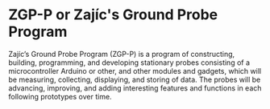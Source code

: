 # ZGP-P or Zajíc's Ground Probe Program

Zajíc’s Ground Probe Program (ZGP-P) is a program of constructing, building, programming, and developing stationary probes consisting of a microcontroller Arduino or other, and other modules and gadgets, which will be measuring, collecting, displaying, and storing of data. The probes will be advancing, improving, and adding interesting features and functions in each following prototypes over time.
